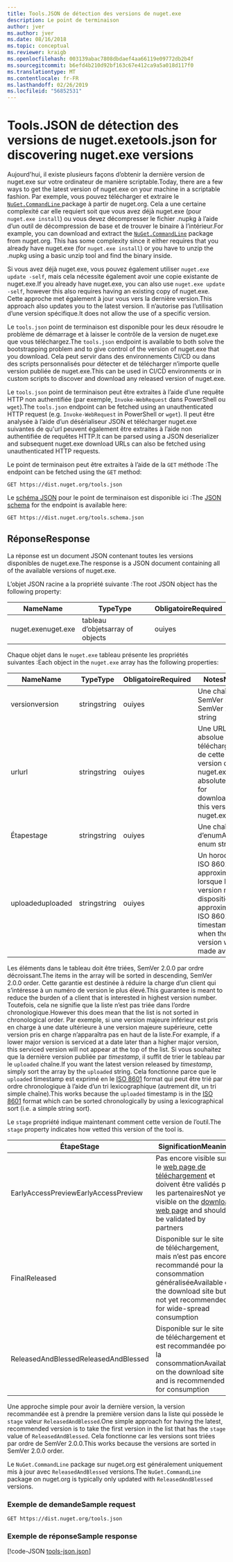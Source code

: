 ```yaml
---
title: Tools.JSON de détection des versions de nuget.exe
description: Le point de terminaison
author: jver
ms.author: jver
ms.date: 08/16/2018
ms.topic: conceptual
ms.reviewer: kraigb
ms.openlocfilehash: 003139abac7808dbdaef4aa66119e09772db2b4f
ms.sourcegitcommit: b6efd4b210d92bf163c67e412ca9a5a018d117f0
ms.translationtype: MT
ms.contentlocale: fr-FR
ms.lasthandoff: 02/26/2019
ms.locfileid: "56852531"
---
```

# <a name="toolsjson-for-discovering-nugetexe-versions"></a><span data-ttu-id="042b0-103">Tools.JSON de détection des versions de nuget.exe</span><span class="sxs-lookup"><span data-stu-id="042b0-103">tools.json for discovering nuget.exe versions</span></span>

<span data-ttu-id="042b0-104">Aujourd'hui, il existe plusieurs façons d’obtenir la dernière version de nuget.exe sur votre ordinateur de manière scriptable.</span><span class="sxs-lookup"><span data-stu-id="042b0-104">Today, there are a few ways to get the latest version of nuget.exe on your machine in a scriptable fashion.</span></span> <span data-ttu-id="042b0-105">Par exemple, vous pouvez télécharger et extraire le [ `NuGet.CommandLine` ](https://www.nuget.org/packages/NuGet.CommandLine/) package à partir de nuget.org. Cela a une certaine complexité car elle requiert soit que vous avez déjà nuget.exe (pour `nuget.exe install`) ou vous devez décompresser le fichier .nupkg à l’aide d’un outil de décompression de base et de trouver le binaire à l’intérieur.</span><span class="sxs-lookup"><span data-stu-id="042b0-105">For example, you can download and extract the [`NuGet.CommandLine`](https://www.nuget.org/packages/NuGet.CommandLine/) package from nuget.org. This has some complexity since it either requires that you already have nuget.exe (for `nuget.exe install`) or you have to unzip the .nupkg using a basic unzip tool and find the binary inside.</span></span>

<span data-ttu-id="042b0-106">Si vous avez déjà nuget.exe, vous pouvez également utiliser `nuget.exe update -self`, mais cela nécessite également avoir une copie existante de nuget.exe.</span><span class="sxs-lookup"><span data-stu-id="042b0-106">If you already have nuget.exe, you can also use `nuget.exe update -self`, however this also requires having an existing copy of nuget.exe.</span></span> <span data-ttu-id="042b0-107">Cette approche met également à jour vous vers la dernière version.</span><span class="sxs-lookup"><span data-stu-id="042b0-107">This approach also updates you to the latest version.</span></span> <span data-ttu-id="042b0-108">Il n’autorise pas l’utilisation d’une version spécifique.</span><span class="sxs-lookup"><span data-stu-id="042b0-108">It does not allow the use of a specific version.</span></span>

<span data-ttu-id="042b0-109">Le `tools.json` point de terminaison est disponible pour les deux résoudre le problème de démarrage et à laisser le contrôle de la version de nuget.exe que vous téléchargez.</span><span class="sxs-lookup"><span data-stu-id="042b0-109">The `tools.json` endpoint is available to both solve the bootstrapping problem and to give control of the version of nuget.exe that you download.</span></span> <span data-ttu-id="042b0-110">Cela peut servir dans des environnements CI/CD ou dans des scripts personnalisés pour détecter et de télécharger n’importe quelle version publiée de nuget.exe.</span><span class="sxs-lookup"><span data-stu-id="042b0-110">This can be used in CI/CD environments or in custom scripts to discover and download any released version of nuget.exe.</span></span>

<span data-ttu-id="042b0-111">Le `tools.json` point de terminaison peut être extraites à l’aide d’une requête HTTP non authentifiée (par exemple, `Invoke-WebRequest` dans PowerShell ou `wget`).</span><span class="sxs-lookup"><span data-stu-id="042b0-111">The `tools.json` endpoint can be fetched using an unauthenticated HTTP request (e.g. `Invoke-WebRequest` in PowerShell or `wget`).</span></span> <span data-ttu-id="042b0-112">Il peut être analysée à l’aide d’un désérialiseur JSON et télécharger nuget.exe suivantes de qu'url peuvent également être extraites à l’aide non authentifiée de requêtes HTTP.</span><span class="sxs-lookup"><span data-stu-id="042b0-112">It can be parsed using a JSON deserializer and subsequent nuget.exe download URLs can also be fetched using unauthenticated HTTP requests.</span></span>

<span data-ttu-id="042b0-113">Le point de terminaison peut être extraites à l’aide de la `GET` méthode :</span><span class="sxs-lookup"><span data-stu-id="042b0-113">The endpoint can be fetched using the `GET` method:</span></span>

    GET https://dist.nuget.org/tools.json

<span data-ttu-id="042b0-114">Le [schéma JSON](http://json-schema.org/) pour le point de terminaison est disponible ici :</span><span class="sxs-lookup"><span data-stu-id="042b0-114">The [JSON schema](http://json-schema.org/) for the endpoint is available here:</span></span>

    GET https://dist.nuget.org/tools.schema.json

## <a name="response"></a><span data-ttu-id="042b0-115">Réponse</span><span class="sxs-lookup"><span data-stu-id="042b0-115">Response</span></span>

<span data-ttu-id="042b0-116">La réponse est un document JSON contenant toutes les versions disponibles de nuget.exe.</span><span class="sxs-lookup"><span data-stu-id="042b0-116">The response is a JSON document containing all of the available versions of nuget.exe.</span></span>

<span data-ttu-id="042b0-117">L’objet JSON racine a la propriété suivante :</span><span class="sxs-lookup"><span data-stu-id="042b0-117">The root JSON object has the following property:</span></span>

<span data-ttu-id="042b0-118">Name</span><span class="sxs-lookup"><span data-stu-id="042b0-118">Name</span></span>      | <span data-ttu-id="042b0-119">Type</span><span class="sxs-lookup"><span data-stu-id="042b0-119">Type</span></span>             | <span data-ttu-id="042b0-120">Obligatoire</span><span class="sxs-lookup"><span data-stu-id="042b0-120">Required</span></span>
--------- | ---------------- | --------
<span data-ttu-id="042b0-121">nuget.exe</span><span class="sxs-lookup"><span data-stu-id="042b0-121">nuget.exe</span></span> | <span data-ttu-id="042b0-122">tableau d’objets</span><span class="sxs-lookup"><span data-stu-id="042b0-122">array of objects</span></span> | <span data-ttu-id="042b0-123">oui</span><span class="sxs-lookup"><span data-stu-id="042b0-123">yes</span></span>

<span data-ttu-id="042b0-124">Chaque objet dans le `nuget.exe` tableau présente les propriétés suivantes :</span><span class="sxs-lookup"><span data-stu-id="042b0-124">Each object in the `nuget.exe` array has the following properties:</span></span>

<span data-ttu-id="042b0-125">Name</span><span class="sxs-lookup"><span data-stu-id="042b0-125">Name</span></span>     | <span data-ttu-id="042b0-126">Type</span><span class="sxs-lookup"><span data-stu-id="042b0-126">Type</span></span>   | <span data-ttu-id="042b0-127">Obligatoire</span><span class="sxs-lookup"><span data-stu-id="042b0-127">Required</span></span> | <span data-ttu-id="042b0-128">Notes</span><span class="sxs-lookup"><span data-stu-id="042b0-128">Notes</span></span>
-------- | ------ | -------- | -----
<span data-ttu-id="042b0-129">version</span><span class="sxs-lookup"><span data-stu-id="042b0-129">version</span></span>  | <span data-ttu-id="042b0-130">string</span><span class="sxs-lookup"><span data-stu-id="042b0-130">string</span></span> | <span data-ttu-id="042b0-131">oui</span><span class="sxs-lookup"><span data-stu-id="042b0-131">yes</span></span>      | <span data-ttu-id="042b0-132">Une chaîne de SemVer 2.0.0</span><span class="sxs-lookup"><span data-stu-id="042b0-132">A SemVer 2.0.0 string</span></span>
<span data-ttu-id="042b0-133">url</span><span class="sxs-lookup"><span data-stu-id="042b0-133">url</span></span>      | <span data-ttu-id="042b0-134">string</span><span class="sxs-lookup"><span data-stu-id="042b0-134">string</span></span> | <span data-ttu-id="042b0-135">oui</span><span class="sxs-lookup"><span data-stu-id="042b0-135">yes</span></span>      | <span data-ttu-id="042b0-136">Une URL absolue pour le téléchargement de cette version de nuget.exe</span><span class="sxs-lookup"><span data-stu-id="042b0-136">An absolute URL for downloading this version of nuget.exe</span></span>
<span data-ttu-id="042b0-137">Étape</span><span class="sxs-lookup"><span data-stu-id="042b0-137">stage</span></span>    | <span data-ttu-id="042b0-138">string</span><span class="sxs-lookup"><span data-stu-id="042b0-138">string</span></span> | <span data-ttu-id="042b0-139">oui</span><span class="sxs-lookup"><span data-stu-id="042b0-139">yes</span></span>      | <span data-ttu-id="042b0-140">Une chaîne d’enum</span><span class="sxs-lookup"><span data-stu-id="042b0-140">An enum string</span></span>
<span data-ttu-id="042b0-141">uploaded</span><span class="sxs-lookup"><span data-stu-id="042b0-141">uploaded</span></span> | <span data-ttu-id="042b0-142">string</span><span class="sxs-lookup"><span data-stu-id="042b0-142">string</span></span> | <span data-ttu-id="042b0-143">oui</span><span class="sxs-lookup"><span data-stu-id="042b0-143">yes</span></span>      | <span data-ttu-id="042b0-144">Un horodatage ISO 8601 approximatif de lorsque la version mise à disposition</span><span class="sxs-lookup"><span data-stu-id="042b0-144">An approximate ISO 8601 timestamp of when the version was made available</span></span>

<span data-ttu-id="042b0-145">Les éléments dans le tableau doit être triées, SemVer 2.0.0 par ordre décroissant.</span><span class="sxs-lookup"><span data-stu-id="042b0-145">The items in the array will be sorted in descending, SemVer 2.0.0 order.</span></span> <span data-ttu-id="042b0-146">Cette garantie est destinée à réduire la charge d’un client qui s’intéresse à un numéro de version le plus élevé.</span><span class="sxs-lookup"><span data-stu-id="042b0-146">This guarantee is meant to reduce the burden of a client that is interested in highest version number.</span></span> <span data-ttu-id="042b0-147">Toutefois, cela ne signifie que la liste n’est pas triée dans l’ordre chronologique.</span><span class="sxs-lookup"><span data-stu-id="042b0-147">However this does mean that the list is not sorted in chronological order.</span></span> <span data-ttu-id="042b0-148">Par exemple, si une version majeure inférieur est pris en charge à une date ultérieure à une version majeure supérieure, cette version pris en charge n’apparaîtra pas en haut de la liste.</span><span class="sxs-lookup"><span data-stu-id="042b0-148">For example, if a lower major version is serviced at a date later than a higher major version, this serviced version will not appear at the top of the list.</span></span> <span data-ttu-id="042b0-149">Si vous souhaitez que la dernière version publiée par *timestamp*, il suffit de trier le tableau par le `uploaded` chaîne.</span><span class="sxs-lookup"><span data-stu-id="042b0-149">If you want the latest version released by *timestamp*, simply sort the array by the `uploaded` string.</span></span> <span data-ttu-id="042b0-150">Cela fonctionne parce que le `uploaded` timestamp est exprimé en le [ISO 8601](https://www.iso.org/iso-8601-date-and-time-format.html) format qui peut être trié par ordre chronologique à l’aide d’un tri lexicographique (autrement dit, un tri simple chaîne).</span><span class="sxs-lookup"><span data-stu-id="042b0-150">This works because the `uploaded` timestamp is in the [ISO 8601](https://www.iso.org/iso-8601-date-and-time-format.html) format which can be sorted chronologically by using a lexicographical sort (i.e. a simple string sort).</span></span>

<span data-ttu-id="042b0-151">Le `stage` propriété indique maintenant comment cette version de l’outil.</span><span class="sxs-lookup"><span data-stu-id="042b0-151">The `stage` property indicates how vetted this version of the tool is.</span></span> 

<span data-ttu-id="042b0-152">Étape</span><span class="sxs-lookup"><span data-stu-id="042b0-152">Stage</span></span>              | <span data-ttu-id="042b0-153">Signification</span><span class="sxs-lookup"><span data-stu-id="042b0-153">Meaning</span></span>
------------------ | ------
<span data-ttu-id="042b0-154">EarlyAccessPreview</span><span class="sxs-lookup"><span data-stu-id="042b0-154">EarlyAccessPreview</span></span> | <span data-ttu-id="042b0-155">Pas encore visible sur le [web page de téléchargement](https://www.nuget.org/downloads) et doivent être validés par les partenaires</span><span class="sxs-lookup"><span data-stu-id="042b0-155">Not yet visible on the [download web page](https://www.nuget.org/downloads) and should be validated by partners</span></span>
<span data-ttu-id="042b0-156">Final</span><span class="sxs-lookup"><span data-stu-id="042b0-156">Released</span></span>           | <span data-ttu-id="042b0-157">Disponible sur le site de téléchargement, mais n’est pas encore recommandé pour la consommation généralisée</span><span class="sxs-lookup"><span data-stu-id="042b0-157">Available on the download site but is not yet recommended for wide-spread consumption</span></span>
<span data-ttu-id="042b0-158">ReleasedAndBlessed</span><span class="sxs-lookup"><span data-stu-id="042b0-158">ReleasedAndBlessed</span></span> | <span data-ttu-id="042b0-159">Disponible sur le site de téléchargement et est recommandée pour la consommation</span><span class="sxs-lookup"><span data-stu-id="042b0-159">Available on the download site and is recommended for consumption</span></span>

<span data-ttu-id="042b0-160">Une approche simple pour avoir la dernière version, la version recommandée est à prendre la première version dans la liste qui possède le `stage` valeur `ReleasedAndBlessed`.</span><span class="sxs-lookup"><span data-stu-id="042b0-160">One simple approach for having the latest, recommended version is to take the first version in the list that has the `stage` value of `ReleasedAndBlessed`.</span></span> <span data-ttu-id="042b0-161">Cela fonctionne car les versions sont triées par ordre de SemVer 2.0.0.</span><span class="sxs-lookup"><span data-stu-id="042b0-161">This works because the versions are sorted in SemVer 2.0.0 order.</span></span>

<span data-ttu-id="042b0-162">Le `NuGet.CommandLine` package sur nuget.org est généralement uniquement mis à jour avec `ReleasedAndBlessed` versions.</span><span class="sxs-lookup"><span data-stu-id="042b0-162">The `NuGet.CommandLine` package on nuget.org is typically only updated with `ReleasedAndBlessed` versions.</span></span>

### <a name="sample-request"></a><span data-ttu-id="042b0-163">Exemple de demande</span><span class="sxs-lookup"><span data-stu-id="042b0-163">Sample request</span></span>

    GET https://dist.nuget.org/tools.json

### <a name="sample-response"></a><span data-ttu-id="042b0-164">Exemple de réponse</span><span class="sxs-lookup"><span data-stu-id="042b0-164">Sample response</span></span>

[!code-JSON [tools-json.json](./_data/tools-json.json)]
